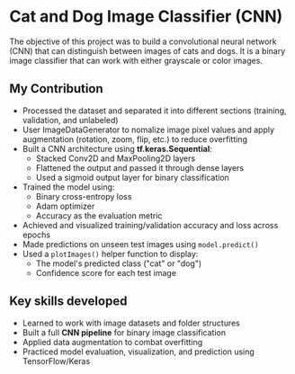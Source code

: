 # Cat and Dog Image Classifier (CNN)

The objective of this project was to build a convolutional neural network (CNN) that can distinguish between images of cats and dogs. It is a binary image classifier that can work with either grayscale or color images. 

## My Contribution
- Processed the dataset and separated it into different sections (training, validation, and unlabeled)
- User ImageDataGenerator to nomalize image pixel values and apply augmentation (rotation, zoom, flip, etc.) to reduce overfitting
- Built a CNN architecture using **tf.keras.Sequential**:
  - Stacked Conv2D and MaxPooling2D layers
  - Flattened the output and passed it through dense layers
  - Used a sigmoid output layer for binary classification
- Trained the model using:
  - Binary cross-entropy loss
  - Adam optimizer
  - Accuracy as the evaluation metric
- Achieved and visualized training/validation accuracy and loss across epochs
- Made predictions on unseen test images using ```model.predict()```
- Used a ```plotImages()``` helper function to display:
  - The model's predicted class ("cat" or "dog")
  - Confidence score for each test image
 
## Key skills developed
- Learned to work with image datasets and folder structures
- Built a full **CNN pipeline** for binary image classification
- Applied data augmentation to combat overfitting
- Practiced model evaluation, visualization, and prediction using TensorFlow/Keras
